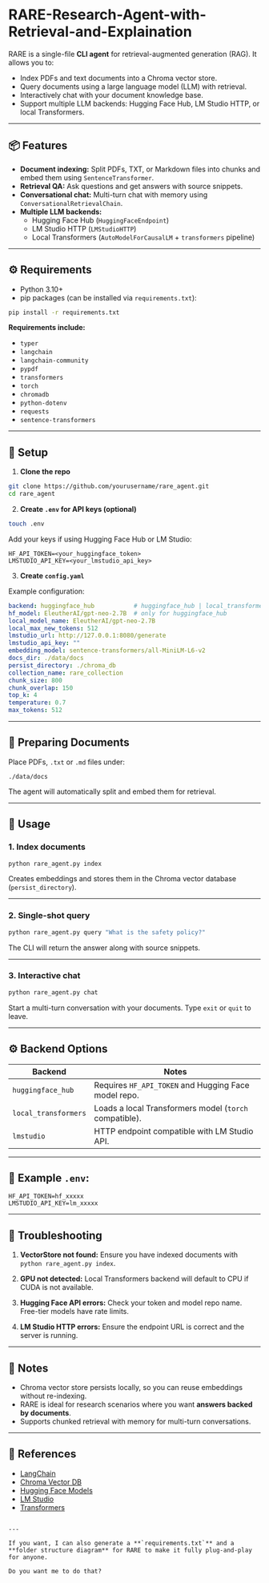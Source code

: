 # RARE-Research-Agent-with-Retrieval-and-Explaination



RARE is a single-file **CLI agent** for retrieval-augmented generation (RAG). It allows you to:

- Index PDFs and text documents into a Chroma vector store.
- Query documents using a large language model (LLM) with retrieval.
- Interactively chat with your document knowledge base.
- Support multiple LLM backends: Hugging Face Hub, LM Studio HTTP, or local Transformers.

---

## 📦 Features

- **Document indexing:** Split PDFs, TXT, or Markdown files into chunks and embed them using `SentenceTransformer`.
- **Retrieval QA:** Ask questions and get answers with source snippets.
- **Conversational chat:** Multi-turn chat with memory using `ConversationalRetrievalChain`.
- **Multiple LLM backends:**
  - Hugging Face Hub (`HuggingFaceEndpoint`)
  - LM Studio HTTP (`LMStudioHTTP`)
  - Local Transformers (`AutoModelForCausalLM` + `transformers` pipeline)

---

## ⚙️ Requirements

- Python 3.10+
- pip packages (can be installed via `requirements.txt`):

```bash
pip install -r requirements.txt
````

**Requirements include:**

* `typer`
* `langchain`
* `langchain-community`
* `pypdf`
* `transformers`
* `torch`
* `chromadb`
* `python-dotenv`
* `requests`
* `sentence-transformers`

---

## 📝 Setup

1. **Clone the repo**

```bash
git clone https://github.com/yourusername/rare_agent.git
cd rare_agent
```

2. **Create `.env` for API keys (optional)**

```bash
touch .env
```

Add your keys if using Hugging Face Hub or LM Studio:

```dotenv
HF_API_TOKEN=<your_huggingface_token>
LMSTUDIO_API_KEY=<your_lmstudio_api_key>
```

3. **Create `config.yaml`**

Example configuration:

```yaml
backend: huggingface_hub           # huggingface_hub | local_transformers | lmstudio
hf_model: EleutherAI/gpt-neo-2.7B  # only for huggingface_hub
local_model_name: EleutherAI/gpt-neo-2.7B
local_max_new_tokens: 512
lmstudio_url: http://127.0.0.1:8080/generate
lmstudio_api_key: ""
embedding_model: sentence-transformers/all-MiniLM-L6-v2
docs_dir: ./data/docs
persist_directory: ./chroma_db
collection_name: rare_collection
chunk_size: 800
chunk_overlap: 150
top_k: 4
temperature: 0.7
max_tokens: 512
```

---

## 📂 Preparing Documents

Place PDFs, `.txt` or `.md` files under:

```text
./data/docs
```

The agent will automatically split and embed them for retrieval.

---

## 🚀 Usage

### 1. Index documents

```bash
python rare_agent.py index
```

Creates embeddings and stores them in the Chroma vector database (`persist_directory`).

---

### 2. Single-shot query

```bash
python rare_agent.py query "What is the safety policy?"
```

The CLI will return the answer along with source snippets.

---

### 3. Interactive chat

```bash
python rare_agent.py chat
```

Start a multi-turn conversation with your documents. Type `exit` or `quit` to leave.

---

## ⚙️ Backend Options

| Backend              | Notes                                                  |
| -------------------- | ------------------------------------------------------ |
| `huggingface_hub`    | Requires `HF_API_TOKEN` and Hugging Face model repo.   |
| `local_transformers` | Loads a local Transformers model (`torch` compatible). |
| `lmstudio`           | HTTP endpoint compatible with LM Studio API.           |

---

## 🧩 Example `.env`:

```dotenv
HF_API_TOKEN=hf_xxxxx
LMSTUDIO_API_KEY=lm_xxxxx
```

---

## 🔧 Troubleshooting

1. **VectorStore not found:**
   Ensure you have indexed documents with `python rare_agent.py index`.

2. **GPU not detected:**
   Local Transformers backend will default to CPU if CUDA is not available.

3. **Hugging Face API errors:**
   Check your token and model repo name. Free-tier models have rate limits.

4. **LM Studio HTTP errors:**
   Ensure the endpoint URL is correct and the server is running.

---

## 📖 Notes

* Chroma vector store persists locally, so you can reuse embeddings without re-indexing.
* RARE is ideal for research scenarios where you want **answers backed by documents**.
* Supports chunked retrieval with memory for multi-turn conversations.

---

## 🔗 References

* [LangChain](https://www.langchain.com/)
* [Chroma Vector DB](https://www.trychroma.com/)
* [Hugging Face Models](https://huggingface.co/models)
* [LM Studio](https://lmstudio.ai/)
* [Transformers](https://huggingface.co/docs/transformers/)

```

---

If you want, I can also generate a **`requirements.txt`** and a **folder structure diagram** for RARE to make it fully plug-and-play for anyone.  

Do you want me to do that?
```
